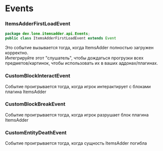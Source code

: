 # Events

### ItemsAdderFirstLoadEvent

```java
package dev.lone.itemsadder.api.Events;
public class ItemsAdderFirstLoadEvent extends Event
```

Это событие вызывается тогда, когда ItemsAdder полностью загружен корректно.  
Интегрируйте этот "слушатель", чтобы дождаться прогрузки всех предметов/картинок, чтобы использовать их в ваших аддонах/плагинах.

### CustomBlockInteractEvent

Событие проигрывается тогда, когда игрок интерактирует с блоками плагина ItemsAdder

### CustomBlockBreakEvent

Событие проигрывается тогда, когда игрок разрушает блок плагина ItemsAdder

### CustomEntityDeathEvent

Событие проигрывается тогда, когда сущность ItemsAdder погибла



